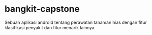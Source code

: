 # bangkit-capstone
Sebuah aplikasi android tentang perawatan tanaman hias dengan fitur klasifikasi penyakit dan fitur menarik lainnya
